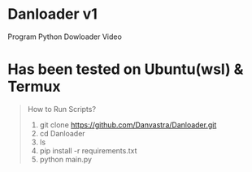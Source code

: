 # Danloader v1
Program Python Dowloader Video

# Has been tested on Ubuntu(wsl) & Termux

> How to Run Scripts?
> 1. git clone https://github.com/Danvastra/Danloader.git
> 2. cd Danloader
> 3. ls
> 4. pip install -r requirements.txt
> 5. python main.py
